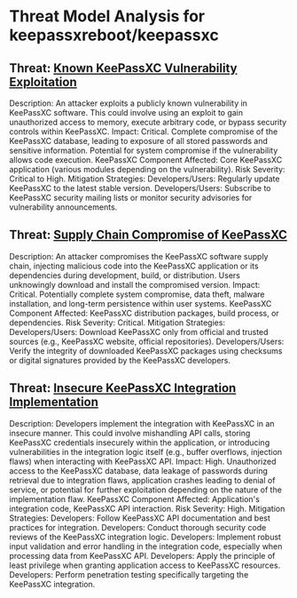 # Threat Model Analysis for keepassxreboot/keepassxc

## Threat: [Known KeePassXC Vulnerability Exploitation](./threats/known_keepassxc_vulnerability_exploitation.md)

Description: An attacker exploits a publicly known vulnerability in KeePassXC software. This could involve using an exploit to gain unauthorized access to memory, execute arbitrary code, or bypass security controls within KeePassXC.
Impact:  Critical. Complete compromise of the KeePassXC database, leading to exposure of all stored passwords and sensitive information. Potential for system compromise if the vulnerability allows code execution.
KeePassXC Component Affected: Core KeePassXC application (various modules depending on the vulnerability).
Risk Severity: Critical to High.
Mitigation Strategies:
Developers/Users: Regularly update KeePassXC to the latest stable version.
Developers/Users: Subscribe to KeePassXC security mailing lists or monitor security advisories for vulnerability announcements.

## Threat: [Supply Chain Compromise of KeePassXC](./threats/supply_chain_compromise_of_keepassxc.md)

Description: An attacker compromises the KeePassXC software supply chain, injecting malicious code into the KeePassXC application or its dependencies during development, build, or distribution. Users unknowingly download and install the compromised version.
Impact: Critical.  Potentially complete system compromise, data theft, malware installation, and long-term persistence within user systems.
KeePassXC Component Affected: KeePassXC distribution packages, build process, or dependencies.
Risk Severity: Critical.
Mitigation Strategies:
Developers/Users: Download KeePassXC only from official and trusted sources (e.g., KeePassXC website, official repositories).
Developers/Users: Verify the integrity of downloaded KeePassXC packages using checksums or digital signatures provided by the KeePassXC developers.

## Threat: [Insecure KeePassXC Integration Implementation](./threats/insecure_keepassxc_integration_implementation.md)

Description: Developers implement the integration with KeePassXC in an insecure manner. This could involve mishandling API calls, storing KeePassXC credentials insecurely within the application, or introducing vulnerabilities in the integration logic itself (e.g., buffer overflows, injection flaws) when interacting with KeePassXC API.
Impact: High. Unauthorized access to the KeePassXC database, data leakage of passwords during retrieval due to integration flaws, application crashes leading to denial of service, or potential for further exploitation depending on the nature of the implementation flaw.
KeePassXC Component Affected: Application's integration code, KeePassXC API interaction.
Risk Severity: High.
Mitigation Strategies:
Developers: Follow KeePassXC API documentation and best practices for integration.
Developers: Conduct thorough security code reviews of the KeePassXC integration logic.
Developers: Implement robust input validation and error handling in the integration code, especially when processing data from KeePassXC API.
Developers: Apply the principle of least privilege when granting application access to KeePassXC resources.
Developers: Perform penetration testing specifically targeting the KeePassXC integration.

